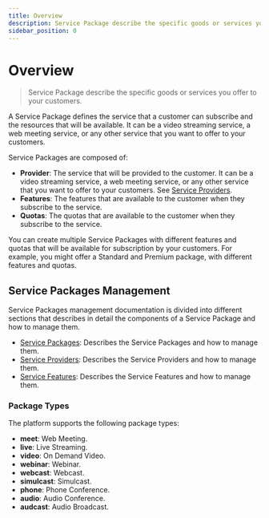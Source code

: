 ```yaml
---
title: Overview
description: Service Package describe the specific goods or services you offer to your customers.
sidebar_position: 0
---
```

# Overview

> Service Package describe the specific goods or services you offer to your customers.

A Service Package defines the service that a customer can subscribe and the resources that will be available. It can be a video streaming service, a web meeting service, or any other service that you want to offer to your customers.

Service Packages are composed of:

- **Provider**: The service that will be provided to the customer. It can be a video streaming service, a web meeting service, or any other service that you want to offer to your customers. See [Service Providers](/docs/service-providers).
- **Features**: The features that are available to the customer when they subscribe to the service.
- **Quotas**: The quotas that are available to the customer when they subscribe to the service.

You can create multiple Service Packages with different features and quotas that will be available for subscription by your customers. For example, you might offer a Standard and Premium package, with different features and quotas.

## Service Packages Management

Service Packages management documentation is divided into different sections that describes in detail the components of a Service Package and how to manage them.

- [Service Packages](/docs/administration/service-packages/): Describes the Service Packages and how to manage them.
- [Service Providers](/docs/administration/service-packages/providers): Describes the Service Providers and how to manage them.
- [Service Features](/docs/administration/service-packages/features): Describes the Service Features and how to manage them.


### Package Types

The platform supports the following package types:

* **meet**: Web Meeting.
* **live**: Live Streaming.
* **video**: On Demand Video.
* **webinar**: Webinar.
* **webcast**: Webcast.
* **simulcast**: Simulcast.
* **phone**: Phone Conference.
* **audio**: Audio Conference.
* **audcast**: Audio Broadcast.